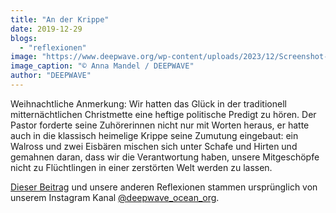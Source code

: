 ```yaml
---
title: "An der Krippe"
date: 2019-12-29
blogs: 
  - "reflexionen"
image: "https://www.deepwave.org/wp-content/uploads/2023/12/Screenshot-2023-12-04-171652.png"
image_caption: "© Anna Mandel / DEEPWAVE"
author: "DEEPWAVE"
---
```


Weihnachtliche Anmerkung: Wir hatten das Glück in der traditionell mitternächtlichen Christmette eine heftige politische Predigt zu hören. Der Pastor forderte seine Zuhörerinnen nicht nur mit Worten heraus, er hatte auch in die klassisch heimelige Krippe seine Zumutung eingebaut: ein Walross und zwei Eisbären mischen sich unter Schafe und Hirten und gemahnen daran, dass wir die Verantwortung haben, unsere Mitgeschöpfe nicht zu Flüchtlingen in einer zerstörten Welt werden zu lassen.

[Dieser Beitrag](https://www.instagram.com/p/B6rIDvHoxRq/) und unsere anderen Reflexionen stammen ursprünglich von unserem Instagram Kanal [@deepwave\_ocean\_org](https://www.instagram.com/deepwave_ocean_org/).
